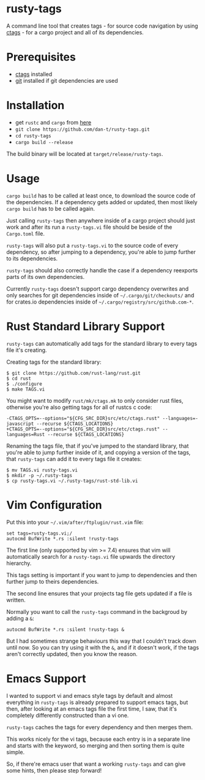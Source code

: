 rusty-tags
==========

A command line tool that creates tags - for source code navigation by
using [ctags](<http://ctags.sourceforge.net>) - for a cargo project and all
of its dependencies.

Prerequisites
=============

* [ctags](<http://ctags.sourceforge.net>) installed
* [git](<http://git-scm.com/>) installed if git dependencies are used

Installation
============

* get `rustc` and `cargo` from [here](<http://www.rust-lang.org/install.html>)
* `git clone https://github.com/dan-t/rusty-tags.git`
* `cd rusty-tags`
* `cargo build --release`

The build binary will be located at `target/release/rusty-tags`.

Usage
=====

`cargo build` has to be called at least once, to download the source code of
the dependencies. If a dependency gets added or updated, then most likely
`cargo build` has to be called again.

Just calling `rusty-tags` then anywhere inside of a cargo project should
just work and after its run a `rusty-tags.vi` file should be beside
of the `Cargo.toml` file.

`rusty-tags` will also put a `rusty-tags.vi` to the source code of
every dependency, so after jumping to a dependency, you're able
to jump further to its dependencies.

`rusty-tags` should also correctly handle the case if a dependency
reexports parts of its own dependencies.

Currently `rusty-tags` doesn't support cargo dependency overwrites and
only searches for git dependencies inside of `~/.cargo/git/checkouts/`
and for crates.io dependencies inside of `~/.cargo/registry/src/github.com-*`.

Rust Standard Library Support
=============================

`rusty-tags` can automatically add tags for the standard library to
every tags file it's creating.

Creating tags for the standard library:

    $ git clone https://github.com/rust-lang/rust.git
    $ cd rust
    $ ./configure
    $ make TAGS.vi

You might want to modify `rust/mk/ctags.mk` to only consider rust files,
otherwise you're also getting tags for all of rustcs c code:

    -CTAGS_OPTS=--options="${CFG_SRC_DIR}src/etc/ctags.rust" --languages=-javascript --recurse ${CTAGS_LOCATIONS}
    +CTAGS_OPTS=--options="${CFG_SRC_DIR}src/etc/ctags.rust" --languages=Rust --recurse ${CTAGS_LOCATIONS}

Renaming the tags file, that if you've jumped to the standard
library, that you're able to jump further inside of it, and copying a
version of the tags, that `rusty-tags` can add it to every tags file it creates: 

    $ mv TAGS.vi rusty-tags.vi
    $ mkdir -p ~/.rusty-tags
    $ cp rusty-tags.vi ~/.rusty-tags/rust-std-lib.vi

Vim Configuration
=================

Put this into your `~/.vim/after/ftplugin/rust.vim` file:

    set tags=rusty-tags.vi;/
    autocmd BufWrite *.rs :silent !rusty-tags

The first line (only supported by vim >= 7.4) ensures that vim will
automatically search for a `rusty-tags.vi` file upwards the directory hierarchy.

This tags setting is important if you want to jump to dependencies and
then further jump to theirs dependencies.

The second line ensures that your projects tag file gets updated if a file is written.

Normally you want to call the `rusty-tags` command in the backgroud by adding a `&`:

    autocmd BufWrite *.rs :silent !rusty-tags &

But I had sometimes strange behaviours this way that I couldn't track down
until now. So you can try using it with the `&`, and if it doesn't work,
if the tags aren't correctly updated, then you know the reason.

Emacs Support
=============

I wanted to support vi and emacs style tags by default and almost everything
in `rusty-tags` is already prepared to support emacs tags, but then, after
looking at an emacs tags file the first time, I saw, that it's completely
differently constructed than a vi one.

`rusty-tags` caches the tags for every dependency and then merges them.

This works nicely for the vi tags, because each entry is in a separate line
and starts with the keyword, so merging and then sorting them is quite simple.

So, if there're emacs user that want a working `rusty-tags` and can give some
hints, then please step forward!

